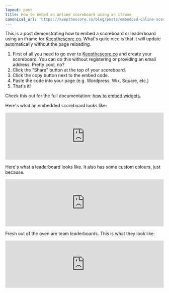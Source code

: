 ```yaml
---
layout: post
title: How to embed an online scoreboard using an iframe
canonical_url: 'https://keepthescore.co/blog/posts/embedded-online-scoreboard/'
---
```


This is a post demonstrating how to embed a scoreboard or leaderboard using an iframe for [Keepthescore.co](https://keepthescore.co). What's quite nice is that it will update automatically without the page reloading.

1. First of all you need to go over to [Keepthescore.co](https://keepthescore.co) and create your scoreboard. You can do this without registering or providing an email address. Pretty cool, no?
2. Click the "Share" button at the top of your scoreboard.
3. Click the copy button next to the embed code.
4. Paste the code into your page (e.g. Wordpress, Wix, Square, etc.)
5. That's it!

Check this out for the full documentation: [how to embed widgets](https://keepthescore.co/scoreboard-widgets/).

Here's what an embedded scoreboard looks like:

<iframe id="iframe-3SdSIAy3s_s1r" src="https://keepthescore.co/embed/3SdSIAy3s_s1r/" style="width:100%;border:none;"></iframe><script>window.onmessage = (e) => {if (e.data.hasOwnProperty("frameHeight")){document.getElementById("iframe-" + e.data.board_token).style.height = `${e.data.frameHeight + 40}px`;}};</script>

Here's what a leaderboard looks like. It also has some custom colours, just because.

<iframe id="iframe-yodpwvaeapr" src="https://keepthescore.co/embed/yodpwvaeapr/" style="width:100%;border:none;"></iframe><script>window.onmessage = (e) => {if (e.data.hasOwnProperty("frameHeight")){document.getElementById("iframe-" + e.data.board_token).style.height = `${e.data.frameHeight + 40}px`;}};</script>


Fresh out of the oven are team leaderboards. This is what they look like:

<iframe id="iframe-gwplrzxiiyr" src="https://keepthescore.co/embed/gwplrzxiiyr/" style="width:100%;border:none;"></iframe><script>window.onmessage = (e) => {if (e.data.hasOwnProperty("frameHeight")){document.getElementById("iframe-" + e.data.board_token).style.height = `${e.data.frameHeight + 40}px`;}};</script>